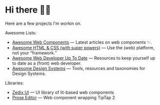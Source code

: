 # Hi there 👋🏻

Here are a few projects I'm workin on.

Awesome Lists:
- [Awesome Web Components](https://github.com/zedix/awesome-web-components) — Latest articles on web components ✨.
- [Awesome HTML & CSS (with super powers)](https://github.com/zedix/awesome-html-css) — Use the (web) platform, not your <q>framework</a>.
- [Awesome Web Developer Up To Date](https://github.com/zedix/awesome-web-developer-up-to-date) — Resources to keep yourself up to date as a (front) web developer.
- [Awesome Design Systems](https://github.com/zedix/awesome-design-systems) — Tools, resources and taxonomies for Design Systems.

Libraries:
- [Zedix UI](https://github.com/zedix/zedix-ui) — UI library of lit-based web components
- [Prose Editor](https://github.com/zedix/prose-editor-element) — Web component wrapping TipTap 2
